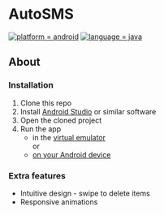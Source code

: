 # AutoSMS

[![platform = android](https://img.shields.io/badge/platform-android-brightgreen.svg)](#)
[![language = java](https://img.shields.io/badge/language-java-ffad3b.svg)](#)

## About

### Installation
1. Clone this repo
2. Install [Android Studio](https://developer.android.com/studio) or similar software
3. Open the cloned project
4. Run the app
    * in the [virtual emulator](https://developer.android.com/studio/run/emulator)  
or
    * [on your Android device](https://developer.android.com/training/basics/firstapp/running-app)

### Extra features
- Intuitive design - swipe to delete items
- Responsive animations
